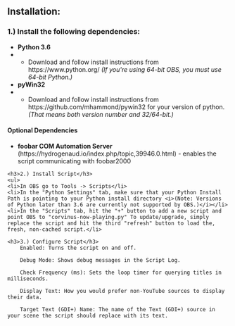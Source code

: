 <h2>Installation:</h2>
<h3>1.) Install the following dependencies:</h3>
<ul>
	<li><b>Python 3.6</b></li>
	<li><ul><li>Download and follow install instructions from https://www.python.org/ <i>(If you're using 64-bit OBS, you must use 64-bit Python.)</i></li></ul></li>
	<li><b>pyWin32</b></li>
	<li><ul><li>Download and follow install instructions from https://github.com/mhammond/pywin32 for your version of python. <i>(That means both version number and 32/64-bit.)</i></li></ul></li>
	</ul>
	<h4>Optional Dependencies</h4>
	<ul>
	<li><b>foobar COM Automation Server</b> (https://hydrogenaud.io/index.php/topic,39946.0.html) - enables the script communicating with foobar2000</li>
	</ul>
	
	<h3>2.) Install Script</h3>
	<ul>
	<li>In OBS go to Tools -> Scripts</li>
	<li>In the "Python Settings" tab, make sure that your Python Install Path is pointing to your Python install directory <i>(Note: Versions of Python later than 3.6 are currently not supported by OBS.)</i></li>
	<li>In the "Scripts" tab, hit the "+" button to add a new script and point OBS to "corvinus-now-playing.py" To update/upgrade, simply replace the script and hit the third "refresh" button to load the, fresh, non-cached script.</li>
		
	<h3>3.) Configure Script</h3>
		Enabled: Turns the script on and off.
		
		Debug Mode: Shows debug messages in the Script Log.
		
		Check Frequency (ms): Sets the loop timer for querying titles in milliseconds.
		
		Display Text: How you would prefer non-YouTube sources to display their data.
		
		Target Text (GDI+) Name: The name of the Text (GDI+) source in your scene the script should replace with its text.
